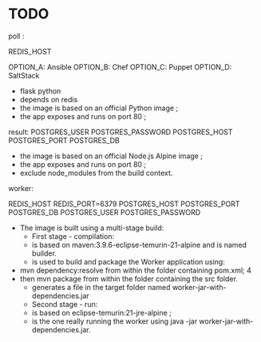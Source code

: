 # TODO

poll : 

REDIS_HOST

OPTION_A: Ansible
OPTION_B: Chef
OPTION_C: Puppet
OPTION_D: SaltStack

- flask python
- depends on redis
- the image is based on an official Python image ;
- the app exposes and runs on port 80 ;

result:
POSTGRES_USER
POSTGRES_PASSWORD
POSTGRES_HOST
POSTGRES_PORT
POSTGRES_DB

- the image is based on an official Node.js Alpine image ;
- the app exposes and runs on port 80 ;
- exclude node_modules from the build context.




worker:

REDIS_HOST
REDIS_PORT=6379
POSTGRES_HOST
POSTGRES_PORT
POSTGRES_DB
POSTGRES_USER
POSTGRES_PASSWORD


- The image is built using a multi-stage build:
  - First stage - compilation:
  - is based on maven:3.9.6-eclipse-temurin-21-alpine and is named builder.
  - is used to build and package the Worker application using:
- mvn dependency:resolve from within the folder containing pom.xml;
  4
- then mvn package from within the folder containing the src folder.
  - generates a file in the target folder named worker-jar-with-dependencies.jar
  - Second stage - run:
  - is based on eclipse-temurin:21-jre-alpine ;
  - is the one really running the worker using java -jar worker-jar-with-dependencies.jar.
